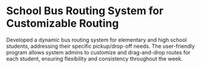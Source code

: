 # School Bus Routing System for Customizable Routing
Developed a dynamic bus routing system for elementary and high school students, addressing their specific pickup/drop-off needs. The user-friendly program allows system admins to customize and drag-and-drop routes for each student, ensuring flexibility and consistency throughout the week.
